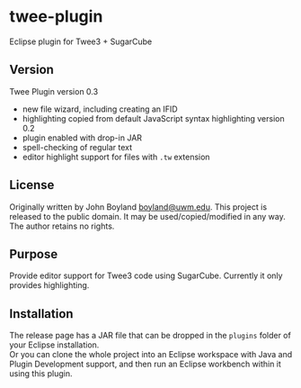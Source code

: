 # twee-plugin
Eclipse plugin for Twee3 + SugarCube
## Version
Twee Plugin version 0.3
* new file wizard, including creating an IFID
* highlighting copied from default JavaScript syntax highlighting
version 0.2
* plugin enabled with drop-in JAR
* spell-checking of regular text
* editor highlight support for files with `.tw` extension
## License
Originally written by John Boyland <boyland@uwm.edu>.
This project is released to the public domain.
It may be used/copied/modified in any way.
The author retains no rights.
## Purpose
Provide editor support for Twee3 code using SugarCube.  Currently it only provides highlighting.
## Installation
The release page has a JAR file that can be dropped in the `plugins` folder of your Eclipse installation.  
Or you can clone the whole project into an Eclipse workspace with Java and Plugin Development support, and then run an Eclipse workbench within it using this plugin.
